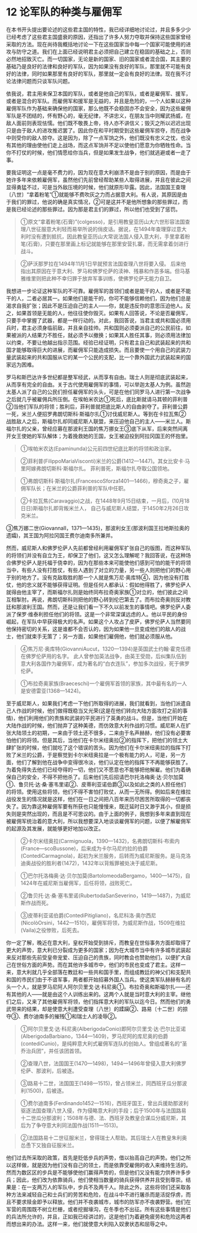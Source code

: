 # 12 论军队的种类与雇佣军

在本书开头提出要论述的这些君主国的特性，我已经详细地讨论过，并且多多少少已经考虑了这些君主国盛衰的原因，还指出了许多人努力夺取并保持这些国家曾经采取的方法。现在尚待我概括地讨论一下在这些国家当中每一个国家可能使用的进攻与防守之道。我们在上面已经说明君主必须把自己建立在稳固的基础之上，否则必然地招致灭亡。而一切国家，无论是新的国家、旧的国家或者混合国，其主要的基础乃是良好的法律和良好的军队，因为如果没有良好的军队，那里就不可能有良好的法律，同时如果那里有良好的军队，那里就一定会有良好的法律。现在我不讨论法律问题而只谈军队问题。

依我说，君主用来保卫本国的军队，或者是他自己的军队，或者是雇佣军、援军，或者是混合的军队。而雇佣军和援军是无益的，并且是危险的，一个人如果以这种雇佣军队作为基础来确保他的国家，那么他既不会稳固亦不会安全，因为这些雇佣军队是不团结的，怀有野心的，毫无纪律，不讲忠义，在朋友当中则耀武扬威，在敌人面前则表现怯懦。他们既不敬畏上帝，待人亦不讲信义；毁灭之所以迟迟出现只是由于敌人的进攻推迟罢了。因此你在和平时期受到这些雇佣军掠夺，而在战争中则受你的敌人掠夺。这是因为，除了一点军饷之外，他们既没有忠义之忱，也没有其他的理由使他们走上战场，而这点军饷并不足以使他们愿意为你牺牲性命。当你不打仗的时候，他们情愿给你当兵，但是如果发生战争，他们就逃避或者一走了事。

要我证明这一点是毫不费力的，因为现在意大利崩溃不是由于别的原因，而是由于她许多年来依赖雇佣军，虽然他们先前曾经帮助某些人取得进展，并且在彼此之间显得勇猛不过，可是当外敌压境的时候，他们就原形毕露。因此，法国国王查理〔八世〕“拿着粉笔”①就能够不费吹灰之力而占据意大利。有人说，其原因是由于我们的罪过，他说的确是真实情况，②可是这并不是他所想象的那些罪过，而是我已经论述的那些罪过。因为那是君主们的罪过，所以他们也受到了惩罚。

>①原文“拿着粉笔(石膏)”(colgesso)，是引用教皇亚历山大六世形容法国查理八世征服意大利轻而易举所说的俏皮话。据说，在1494年查理穿过意大利时没有遭到抵抗，因此教皇亚历山大常说法国人侵入意大利，手里拿着粉笔(石膏)，只要在那里画上标记就能够在那里安营扎寨，而无需拿着剑进行战斗。

>②萨沃那罗拉在1494年11月1日早就预言法国查理八世将要入侵。
后来他指出其原因在于意大利、罗马和佛罗伦萨的渎神、残暴和作恶多端。但马基雅维里则把此种不幸归罪于放弃军事训练，使佛罗伦萨无能力自卫。

我想进一步论证这种军队的不可靠。雇佣军的首领们或者是能干的人，或者是不能干的人，二者必居其一。如果他们是能干的，你可不能够信赖他们，因为他们总是渴求自我扩张；因此不是压迫自己的主人——你，就是违反你的意思压迫他人。反之，如果首领是无能的人，他往往使你毁灭。如果有人回答说，不论是否雇佣军，只要手中掌握了武器，都是一样行动的。对此，我回答说，当君主或共和国必须用兵时，君主必须身临前敌，并且亲自挂帅。共和国则必须委派自己的公民前往，如果被派的人结果力不胜任，就必须予以撤换；如果其人胜任其事，则必须用法律加以约束，不要让他越出指示范围。经验已经证明，只有君主自己和武装起来的共和国才能够取得巨大的进展，而雇佣军只能造成损失。而且要使一个用自己的武装力量武装起来的共和国服从它的某一个公民的支配，比一个靠外国武力武装起来的国家远为困难。

罗马和斯巴达许多世纪都是整军经武，从而享有自由。瑞士人则是彻底武装起来，从而享有完全的自由。关于古代使用雇佣军的事情，可以举迦太基人为例。虽然迦太基人派了自己的公民们担任雇佣军的头头，可是在他们同罗马人进行第一次战争之后就几乎被雇佣兵所压倒。在埃帕米农达①死后，底比斯就请马其顿的菲利普②当他们军队的将领；胜利后，菲利普就把底比斯人的自由剥夺了。菲利普公爵一死，米兰人便招罗弗朗切斯科·斯福尔扎①讨伐威尼斯人。等到在卡拉瓦焦②战胜敌人之后，斯福尔扎却同威尼斯人联盟，来压迫他自己的主人——米兰人。斯福尔扎的父亲，曾经应募在那波利王国的焦万挪女王③底下从军，后来突然间离开女王使她的军队解体；为着挽救她的王国，女王被迫投到阿拉冈国王的怀抱里。

>①埃帕米农达(Epaminunda)公元前四世纪底比斯的将领和政治家。

>②菲利普(FilippoMariaVisconti)米兰的公爵(1412—1447)。其女比安卡·马里阿嫁弗朗切斯科·斯福尔扎。
菲利普死，斯福尔扎夺取公国领地。

>①弗朗切斯科·斯福尔扎(FrancescoSforza1401—1466)，穆奇奥之子，雇佣军队长；在米兰的公爵菲利普的军队中任职。

>②卡拉瓦焦(Caravaggio)之战，在1448年9月15日结束，一月后，(10月18日日)斯福尔扎即背叛米兰人，
自己与威尼斯人结盟，于1450年2月26日攻克米兰。

③焦万娜二世(GiovannaⅡ，1371—1435)，那波利女王(那波利国王拉地斯拉奥的遗孀)，其王国为阿拉冈国王费尔迪南多所兼并。

然而，威尼斯人和佛罗伦萨人先前都曾经利用雇佣军扩张自己的版图，而这种军队的将领们并没有自立为王，却保卫了他们，这又怎么理解呢？我回答说，在这种场合佛罗伦萨人是托福于侥幸的，因为在那些本来可能使他们感到可怕的能干的将领当中，有些人没有打胜仗，有些人遇到了对立的力量，另一些人则把他们的野心用于别的地方了。没有克敌取胜的那一个人就是焦万尼·奥库特④，因为他没有打胜仗，他的忠义就不能够获得证明。但是任何人都承认：假如他得胜了，佛罗伦萨人就得由他主宰了，而斯福尔扎则是始终同布拉奇奥家族①对立的，他们彼此之间互相掣肘。再说，弗朗切斯科则把他的野心转到伦巴第去了。而布拉奇奥则反对教廷和那波利王国。然而，还是让我们看一下不久以前发生的事情吧。佛罗伦萨人委派了保罗·维泰利担任他们的将领。这是一个非常深谋远虑的人。他以平民的身份崛起，在军队中早获得极大的名声。如果这个人攻占了皮萨，佛罗伦萨人当然要同他保持密切的关系，这是谁都不会否认的，因为如果他一旦变成他们的敌人的战士，他们就束手无策了；另一方面，如果他们雇佣他，他们就必须服从他。

>④焦万尼·奥库特(GiovanniAucut，1320—1394)是英国武士约翰·霍克伍德在佛罗伦萨用的名字。
此人曾参加英法战争，由英王受勋，后纠集队伍到意大利各国作为雇佣军，成为著名的“白衣连队”，参加多次战役，死于佛罗伦萨。

>①布拉奇奥家族(Braeceschi)一个雇佣军首领的家族，其中最有名的一人是安德雷亚(1368—1424)。

至于威尼斯人，如果我们考虑一下他们所取得的进展，我们就看到，当他们派遣自己人作战的时候，他们做得既稳当又光荣(这是在他们转向大陆方面攻打之前的事情)，他们利用他们的贵族和武装的平民进行了英勇的战斗。但是，当他们开始在大陆作战的时候，他们抛弃了这种美德，而仿效意大利作战的习惯。威尼斯人在扩张大陆领土的初期，一来由于领土还不很多，二来由于名声赫赫，他们没有必要害怕他们的将领。但是其后，当他们在卡尔米纽奥拉②的指挥下，把他们的领土大肆扩张的时候，他们就吃了这个错误的苦头。因为他们在卡尔米纽奥拉的指挥下打败了米兰的公爵，于是察觉到卡尔米纽奥拉是一个极有能力的人，可是，另一方面，他们了解到他在战争中变得很冷淡，他们认定在他的指挥下不再能够获胜了。为着免得失去他们已经夺得的一切，他们又不愿意也不能够把他解雇。他们为着确保自己的安全，不得不把他杀了。后来他们先后招请巴尔托洛梅奥·达·贝尔加莫①、鲁贝托·达·桑·塞韦里诺②、皮蒂利亚诺伯爵③以及如此之类的人担任他们的将领。使用这些将领，他们不得不害怕打败仗，从而一无所得。例如后来在维拉战役发生的情况就是这样，他们在一日之间把八百年来历尽困苦所取得的一切都丧失了。因为靠这种雇佣军要有所获也只能慢慢来，既迁延时日又渺乎其小，但是损失则是突然出现的，而且是不可思议的。由于上面的例子，我想到多年来直到现在被雇佣军统治着的意大利，所以我想要深入地谈谈雇佣军的问题，以便了解雇佣军的起源及其发展，就能够更好地加以改正。

>②卡尔米纽奥拉(Carmignuola，1390—1432)，名弗朗切斯科·布索内(France—scoBussone)，后来成为卡尔马尼约拉的伯爵(ContediCarmagnola)，起初为米兰服务，后转而为威尼斯服务。是马克洛迪奥战役的胜利者(1472)，1432年以背叛罪被处决于威尼斯。

>①巴尔托洛梅奥·达·贝尔加莫(BartolomeodaBergamo，1400—1475)，自1424年在威尼斯当雇佣军，后任将领，战败死亡。

>②鲁贝托·达·桑·塞韦里诺(RubertodaSanSeverino，1419—1487)，为威尼斯作战而死。

>③皮蒂利亚诺伯爵(ContediPitigliano)，名尼科洛·奥尔西尼(NicolòOrsini，1442—1510)，雇佣军将领，为威尼斯作战，1509在维拉(Vaila)之役惨败，后死去。

你一定了解，晚近在意大利，皇权开始受到排斥，而教皇在世俗事务方面却取得了更大的声势，意大利已分裂成为更多的国家；因为在大城市当中有许多城市武装起来反对那些先前受皇帝宠爱、压迫自己的贵族，同时教会也赞助他们，以便扩大自己在世俗方面的声势。而在其他许多城市中，他们的市民也变成了君主。这样一来，意大利就几乎全部落在教廷和一些共和国手里，而组成教廷的神父们和支配共和国的市民们由于不谙军事，两者都开始招募外国人当兵。使这类军队赫赫有名的头一个人，就是罗马尼阿人阿尔贝里戈·达·科尼奥①。布拉奇奥和斯福尔扎——还有其他的人——就是由这个人训练出来的。这两个人就是当时意大利的主宰。继他们之后，又来了其他雇佣军将领，他们指挥意大利的军队以迄今日。然而他们的勇武带来的结果，却是使意大利遭受查理〔八世〕的蹂躏②、路易〔十二世〕的掠夺③、费尔迪南多的摧残①和瑞士人的凌辱②。

>①阿尔贝里戈·达·科尼奥(AlberigodaConio)即阿尔贝里戈·达·巴尔比亚诺(AlberigodaBarbiano，1344—1409)，罗马尼阿的库尼奥的伯爵(contediCunio)，是纯粹意大利式雇佣军连队的创始人。曾组成著名的“圣乔治兵团”，并任该团首领。

>②查理八世，法国国王(1470—1498)，1494—1496年曾侵入意大利佛罗伦萨、那波利，后被逐。

>③路易十二世，法国国王(1498—1515)，曾占领米兰，同西班牙瓜分那波利(1500)，后被逐。

>①费尔迪南多(Ferdinando1452—1516)，西班牙国王，曾出兵援助那波利驱逐法国查理八世入侵，作为侵略意大利的手段；后于1500年与法国路易十二世瓜分那波利；1508年与德、法、西班牙及教皇合谋瓜分威尼斯，其后为了争夺意大利同法国作战(1511—1513)。

>②法国路易十二世征服米兰，曾得瑞士人帮助。其后瑞士人在教皇朱利奥怂恿下又独自征服米兰。

他们过去所采取的政策，首先是贬低步兵的声势，借以抬高自己的声势。他们之所以这样做，就是因为他们没有自己的领土，而是依靠受雇佣的收入来维持生活的。然而为数区区的步兵是不能够使他们赢得声势的，但是他们又没有能力供养许多步兵；因此，他们改为依靠骑兵，他们使相当数量的骑兵获得供养并且受到尊崇。结果是：在一支两万人的军队中，步兵不及两千人。除此之外，这些将领们还采取各种方法来减轻自己和士兵们的劳苦和危险，在战斗中不进行屠杀而是活捉俘虏，而且不要求赎金即予以释放。他们并不夜袭城市，城市的防军亦不夜袭野营。他们在军营的周围既不树立栏栅，或者挖掘壕沟，在冬季也不出征。所有这些事情是他们的兵法所允许的，并且，正如我已经讲过的，这是他们为着避免疲劳和危险这两者而想出来的办法。这样一来，他们就使意大利陷入奴隶状态和屈辱之中。
